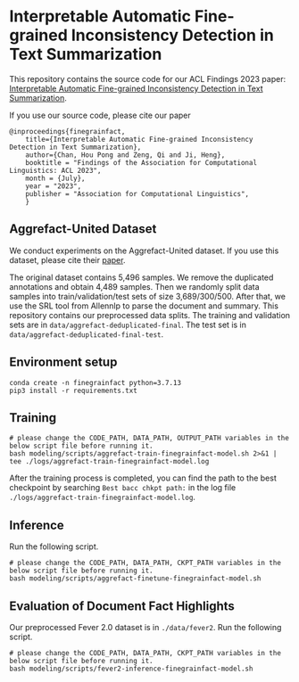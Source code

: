 # Interpretable Automatic Fine-grained Inconsistency Detection in Text Summarization

This repository contains the source code for our ACL Findings 2023 paper: [Interpretable Automatic Fine-grained Inconsistency Detection in Text Summarization](https://arxiv.org/pdf/2305.14548).

If you use our source code, please cite our paper
```
@inproceedings{finegrainfact,
    title={Interpretable Automatic Fine-grained Inconsistency Detection in Text Summarization},
    author={Chan, Hou Pong and Zeng, Qi and Ji, Heng},
    booktitle = "Findings of the Association for Computational Linguistics: ACL 2023",
    month = {July},
    year = "2023",
    publisher = "Association for Computational Linguistics",
    }
```

## Aggrefact-United Dataset

We conduct experiments on the Aggrefact-United dataset. If you use this dataset, please cite their [paper](https://arxiv.org/pdf/2205.12854v1.pdf).

The original dataset contains 5,496 samples. We remove the duplicated annotations and obtain 4,489 samples. 
Then we randomly split data samples into train/validation/test sets of size 3,689/300/500. 
After that, we use the SRL tool from Allennlp to parse the document and summary. 
This repository contains our preprocessed data splits. 
The training and validation sets are in `data/aggrefact-deduplicated-final`. The test set is in `data/aggrefact-deduplicated-final-test`.

## Environment setup
```
conda create -n finegrainfact python=3.7.13
pip3 install -r requirements.txt
```

## Training
```
# please change the CODE_PATH, DATA_PATH, OUTPUT_PATH variables in the below script file before running it.
bash modeling/scripts/aggrefact-train-finegrainfact-model.sh 2>&1 | tee ./logs/aggrefact-train-finegrainfact-model.log
```
After the training process is completed, you can find the path to the best checkpoint by searching `Best bacc chkpt path:` in the log file `./logs/aggrefact-train-finegrainfact-model.log`.

## Inference
Run the following script. 
```
# please change the CODE_PATH, DATA_PATH, CKPT_PATH variables in the below script file before running it.
bash modeling/scripts/aggrefact-finetune-finegrainfact-model.sh
```

## Evaluation of Document Fact Highlights
Our preprocessed Fever 2.0 dataset is in `./data/fever2`.
Run the following script. 
```
# please change the CODE_PATH, DATA_PATH, CKPT_PATH variables in the below script file before running it.
bash modeling/scripts/fever2-inference-finegrainfact-model.sh
```
